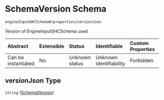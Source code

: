 # SchemaVersion Schema

```txt
engineInputGHCSchema#/properties/versionJson
```

Version of EngineInputGHCSchema used

| Abstract            | Extensible | Status         | Identifiable            | Custom Properties | Additional Properties | Access Restrictions | Defined In                                                        |
| :------------------ | :--------- | :------------- | :---------------------- | :---------------- | :-------------------- | :------------------ | :---------------------------------------------------------------- |
| Can be instantiated | No         | Unknown status | Unknown identifiability | Forbidden         | Allowed               | none                | [ghc.schema.json*](../out/ghc.schema.json "open original schema") |

## versionJson Type

`string` ([SchemaVersion](ghc-properties-schemaversion.md))
